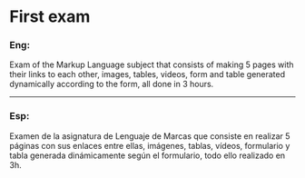 # First exam

### Eng:

Exam of the Markup Language subject that consists of making 5 pages with their links to each other, images, tables, videos, form and table generated dynamically according to the form, all done in 3 hours.
___
### Esp:

Examen de la asignatura de Lenguaje de Marcas que consiste en realizar 5 páginas con sus enlaces entre ellas, imágenes, tablas, vídeos, formulario y tabla generada dinámicamente según el formulario, todo ello realizado en 3h.
